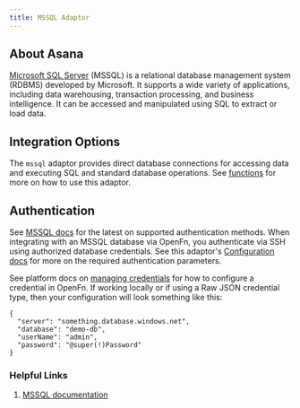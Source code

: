 ```yaml
---
title: MSSQL Adaptor
---
```


## About Asana

[Microsoft SQL Server](https://learn.microsoft.com/en-us/sql/?view=sql-server-ver16) (MSSQL) is a relational database management system (RDBMS) developed by Microsoft. It supports a wide variety of applications, including data warehousing, transaction processing, and business intelligence. It can be accessed and manipulated using SQL to extract or load data.

## Integration Options

The `mssql` adaptor provides direct database connections for accessing data and executing SQL and standard database operations. See [functions](/adaptors/packages/mssql-docs) for more on how to use this adaptor.


## Authentication

See [MSSQL docs](https://learn.microsoft.com/en-us/sql/?view=sql-server-ver16) for the latest on supported authentication methods. When integrating with an MSSQL database via OpenFn, you authenticate via SSH using authorized database credentials. See this adaptor's [Configuration docs](/adaptors/packages/mssql-configuration-schema) for more on the required authentication parameters.

See platform docs on [managing credentials](/documentation/manage-projects/manage-credentials) for how to configure a credential in OpenFn. If working locally or if using a Raw JSON credential type, then your configuration will look something like this:

```
{
  "server": "something.database.windows.net",
  "database": "demo-db",
  "userName": "admin",
  "password": "@super(!)Password"
}
```

### Helpful Links

1. [MSSQL documentation](https://learn.microsoft.com/en-us/sql/?view=sql-server-ver16)






